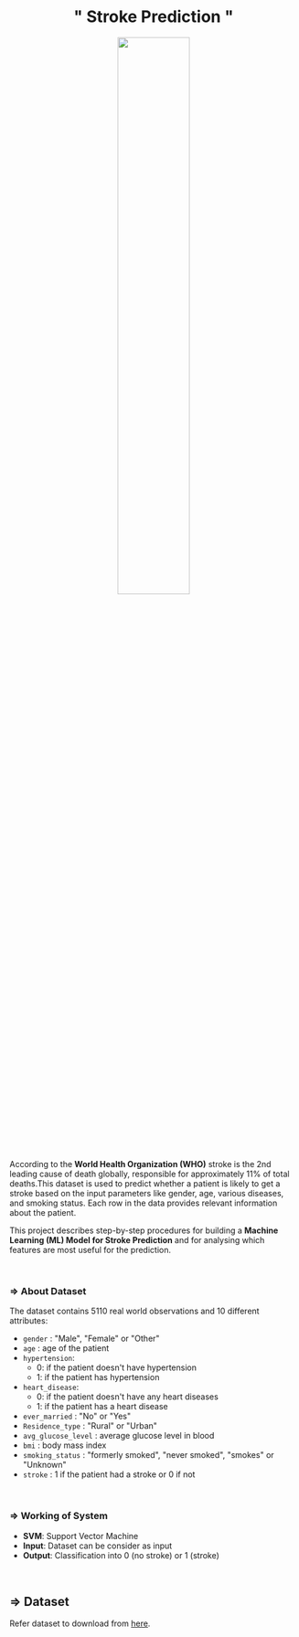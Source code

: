 <div align="center">
  <h1 align="center"> " Stroke Prediction " </h1>
</div>

<p align="center">
    <img width="50%" src="https://user-images.githubusercontent.com/75872316/130348189-c283a8ac-4d84-4fcb-ae06-974e9b5fa617.png">
</p>

According to the **World Health Organization (WHO)** stroke is the 2nd leading cause of death globally, responsible for approximately 11% of total deaths.This dataset is used to predict whether a patient is likely to get a stroke based on the input parameters like gender, age, various diseases, and smoking status. Each row in the data provides relevant information about the patient.

This project describes step-by-step procedures for building a **Machine Learning (ML) Model for Stroke Prediction** and for analysing which features are most useful for the prediction.

</br>

### => About Dataset

The dataset contains 5110 real world observations and 10 different attributes:
- `gender` : "Male", "Female" or "Other"
- `age` : age of the patient
- `hypertension`: 
    - 0: if the patient doesn't have hypertension 
    - 1: if the patient has hypertension
- `heart_disease`: 
    - 0: if the patient doesn't have any heart diseases 
    - 1: if the patient has a heart disease
- `ever_married` : "No" or "Yes"
- `Residence_type` : "Rural" or "Urban"
- `avg_glucose_level` : average glucose level in blood
- `bmi` : body mass index
- `smoking_status` : "formerly smoked", "never smoked", "smokes" or "Unknown"
- `stroke` : 1 if the patient had a stroke or 0 if not

</br>

### => Working of System

- **SVM**: Support Vector Machine
- **Input**: Dataset can be consider as input
- **Output**: Classification into 0 (no stroke) or 1 (stroke)

</br>

## => Dataset
Refer dataset to download from [here](https://www.kaggle.com/asaumya/healthcare-problem-prediction-stroke-patients).
